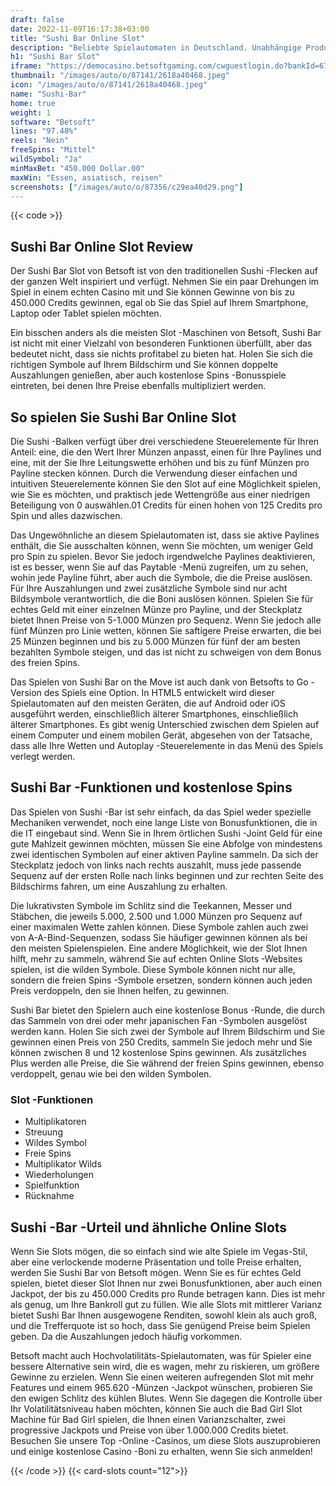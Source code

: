 ```yaml
---
draft: false
date: 2022-11-09T16:17:38+03:00
title: "Sushi Bar Online Slot"
description: "Beliebte Spielautomaten in Deutschland. Unabhängige Produktbewertungen und exklusive Anmeldeangebote. Jetzt spielen!"
h1: "Sushi Bar Slot"
iframe: "https://democasino.betsoftgaming.com/cwguestlogin.do?bankId=675&gameId=288"
thumbnail: "/images/auto/o/87141/2618a40468.jpeg"
icon: "/images/auto/o/87141/2618a40468.jpeg"
name: "Sushi-Bar"
home: true
weight: 1
software: "Betsoft"
lines: "97.48%"
reels: "Nein"
freeSpins: "Mittel"
wildSymbol: "Ja"
minMaxBet: "450.000 Dollar.00"
maxWin: "Essen, asiatisch, reisen"
screenshots: ["/images/auto/o/87356/c29ea40d29.png"]
---
```


{{< code >}}<h2>Sushi Bar Online Slot Review</h2><p>Der Sushi Bar Slot von Betsoft ist von den traditionellen Sushi -Flecken auf der ganzen Welt inspiriert und verfügt. Nehmen Sie ein paar Drehungen im Spiel in einem echten Casino mit und Sie können Gewinne von bis zu 450.000 Credits gewinnen, egal ob Sie das Spiel auf Ihrem Smartphone, Laptop oder Tablet spielen möchten.</p><p>Ein bisschen anders als die meisten Slot -Maschinen von Betsoft, Sushi Bar ist nicht mit einer Vielzahl von besonderen Funktionen überfüllt, aber das bedeutet nicht, dass sie nichts profitabel zu bieten hat. Holen Sie sich die richtigen Symbole auf Ihrem Bildschirm und Sie können doppelte Auszahlungen genießen, aber auch kostenlose Spins -Bonusspiele eintreten, bei denen Ihre Preise ebenfalls multipliziert werden.</p><h2>So spielen Sie Sushi Bar Online Slot</h2><p>Die Sushi -Balken verfügt über drei verschiedene Steuerelemente für Ihren Anteil: eine, die den Wert Ihrer Münzen anpasst, einen für Ihre Paylines und eine, mit der Sie Ihre Leitungswette erhöhen und bis zu fünf Münzen pro Payline stecken können. Durch die Verwendung dieser einfachen und intuitiven Steuerelemente können Sie den Slot auf eine Möglichkeit spielen, wie Sie es möchten, und praktisch jede Wettengröße aus einer niedrigen Beteiligung von 0 auswählen.01 Credits für einen hohen von 125 Credits pro Spin und alles dazwischen.</p><p>Das Ungewöhnliche an diesem Spielautomaten ist, dass sie aktive Paylines enthält, die Sie ausschalten können, wenn Sie möchten, um weniger Geld pro Spin zu spielen. Bevor Sie jedoch irgendwelche Paylines deaktivieren, ist es besser, wenn Sie auf das Paytable -Menü zugreifen, um zu sehen, wohin jede Payline führt, aber auch die Symbole, die die Preise auslösen. Für Ihre Auszahlungen und zwei zusätzliche Symbole sind nur acht Bildsymbole verantwortlich, die die Boni auslösen können. Spielen Sie für echtes Geld mit einer einzelnen Münze pro Payline, und der Steckplatz bietet Ihnen Preise von 5-1.000 Münzen pro Sequenz. Wenn Sie jedoch alle fünf Münzen pro Linie wetten, können Sie saftigere Preise erwarten, die bei 25 Münzen beginnen und bis zu 5.000 Münzen für fünf der am besten bezahlten Symbole steigen, und das ist nicht zu schweigen von dem Bonus des freien Spins.</p><p>Das Spielen von Sushi Bar on the Move ist auch dank von Betsofts to Go -Version des Spiels eine Option. In HTML5 entwickelt wird dieser Spielautomaten auf den meisten Geräten, die auf Android oder iOS ausgeführt werden, einschließlich älterer Smartphones, einschließlich älterer Smartphones. Es gibt wenig Unterschied zwischen dem Spielen auf einem Computer und einem mobilen Gerät, abgesehen von der Tatsache, dass alle Ihre Wetten und Autoplay -Steuerelemente in das Menü des Spiels verlegt werden.</p><h2>Sushi Bar -Funktionen und kostenlose Spins</h2><p>Das Spielen von Sushi -Bar ist sehr einfach, da das Spiel weder spezielle Mechaniken verwendet, noch eine lange Liste von Bonusfunktionen, die in die IT eingebaut sind. Wenn Sie in Ihrem örtlichen Sushi -Joint Geld für eine gute Mahlzeit gewinnen möchten, müssen Sie eine Abfolge von mindestens zwei identischen Symbolen auf einer aktiven Payline sammeln. Da sich der Steckplatz jedoch von links nach rechts auszahlt, muss jede passende Sequenz auf der ersten Rolle nach links beginnen und zur rechten Seite des Bildschirms fahren, um eine Auszahlung zu erhalten.</p><p>Die lukrativsten Symbole im Schlitz sind die Teekannen, Messer und Stäbchen, die jeweils 5.000, 2.500 und 1.000 Münzen pro Sequenz auf einer maximalen Wette zahlen können. Diese Symbole zahlen auch zwei von A-A-Bind-Sequenzen, sodass Sie häufiger gewinnen können als bei den meisten Spielenspielen. Eine andere Möglichkeit, wie der Slot Ihnen hilft, mehr zu sammeln, während Sie auf echten Online Slots -Websites spielen, ist die wilden Symbole. Diese Symbole können nicht nur alle, sondern die freien Spins -Symbole ersetzen, sondern können auch jeden Preis verdoppeln, den sie Ihnen helfen, zu gewinnen.</p><p>Sushi Bar bietet den Spielern auch eine kostenlose Bonus -Runde, die durch das Sammeln von drei oder mehr japanischen Fan -Symbolen ausgelöst werden kann. Holen Sie sich zwei der Symbole auf Ihrem Bildschirm und Sie gewinnen einen Preis von 250 Credits, sammeln Sie jedoch mehr und Sie können zwischen 8 und 12 kostenlose Spins gewinnen. Als zusätzliches Plus werden alle Preise, die Sie während der freien Spins gewinnen, ebenso verdoppelt, genau wie bei den wilden Symbolen.</p><h3>
Slot -Funktionen</h3><ul>
<li></span>
Multiplikatoren</li>
<li></span>
Streuung</li>
<li></span>
Wildes Symbol</li>
<li></span>
Freie Spins</li>
<li></span>
Multiplikator Wilds</li>
<li></span>
Wiederholungen</li>
<li></span>
Spielfunktion</li>
<li></span>
Rücknahme</li></ul><h2>Sushi -Bar -Urteil und ähnliche Online Slots</h2><p>Wenn Sie Slots mögen, die so einfach sind wie alte Spiele im Vegas-Stil, aber eine verlockende moderne Präsentation und tolle Preise erhalten, werden Sie Sushi Bar von Betsoft mögen.  Wenn Sie es für echtes Geld spielen, bietet dieser Slot Ihnen nur zwei Bonusfunktionen, aber auch einen Jackpot, der bis zu 450.000 Credits pro Runde betragen kann. Dies ist mehr als genug, um Ihre Bankroll gut zu füllen. Wie alle Slots mit mittlerer Varianz bietet Sushi Bar Ihnen ausgewogene Renditen, sowohl klein als auch groß, und die Trefferquote ist so hoch, dass Sie genügend Preise beim Spielen geben. Da die Auszahlungen jedoch häufig vorkommen.</p><p>Betsoft macht auch Hochvolatilitäts-Spielautomaten, was für Spieler eine bessere Alternative sein wird, die es wagen, mehr zu riskieren, um größere Gewinne zu erzielen. Wenn Sie einen weiteren aufregenden Slot mit mehr Features und einem 965.620 -Münzen -Jackpot wünschen, probieren Sie den ewigen Schlitz des kühlen Blutes. Wenn Sie dagegen die Kontrolle über Ihr Volatilitätsniveau haben möchten, können Sie auch die Bad Girl Slot Machine für Bad Girl spielen, die Ihnen einen Varianzschalter, zwei progressive Jackpots und Preise von über 1.000.000 Credits bietet. Besuchen Sie unsere Top -Online -Casinos, um diese Slots auszuprobieren und einige kostenlose Casino -Boni zu erhalten, wenn Sie sich anmelden!</p>{{< /code >}}
{{< card-slots count="12">}}